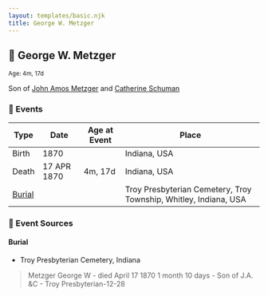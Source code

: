 ```yaml
---
layout: templates/basic.njk
title: George W. Metzger
---
```

## 🔵 George W. Metzger
<small>Age: 4m, 17d</small>

Son of [John Amos Metzger](/people/2/28893894) and [Catherine Schuman](/people/3/39599940)

### 📆 Events

Type | Date | Age at Event | Place
------ | ------ | ------ | ------
Birth | 1870 |  | Indiana, USA
Death | 17 APR 1870 | 4m, 17d | Indiana, USA
[Burial](#event-event-4) |  |  | Troy Presbyterian Cemetery, Troy Township, Whitley, Indiana, USA

### 📰 Event Sources

#### <a id="event-event-4"></a> Burial
* Troy Presbyterian Cemetery, Indiana
>   
  > Metzger George W - died April 17 1870 1 month 10 days - Son of J.A. &C - Troy Presbyterian-12-28

